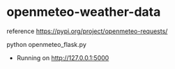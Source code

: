# openmeteo-weather-data

reference
https://pypi.org/project/openmeteo-requests/

python openmeteo_flask.py
 * Running on http://127.0.0.1:5000

